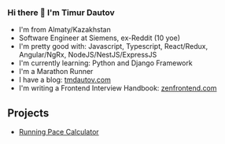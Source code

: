 ### Hi there 👋 I'm Timur Dautov

- I'm from Almaty/Kazakhstan
- Software Engineer at Siemens, ex-Reddit (10 yoe)
- I'm pretty good with: Javascript, Typescript, React/Redux, Angular/NgRx, NodeJS/NestJS/ExpressJS
- I'm currently learning: Python and Django Framework
- I'm a Marathon Runner
- I have a blog: [tmdautov.com](https://tmdautov.com/)
- I'm writing a Frontend Interview Handbook: [zenfrontend.com](https://zenfrontend.com/)


## Projects

- [Running Pace Calculator](https://runcalculator.vercel.app)
